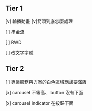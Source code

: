 ## Tier 1
[v] 輪播動畫
  [v]箭頭到底怎麼處理

[ ] 串金流

[ ] RWD

[ ] 改文字字體


## Tier 2
[ ] 專業服務與方案的白色區域應該要滿版

[x] carousel 不等高、 button 沒有下面

[x] carousel indicator 在按鈕下面


